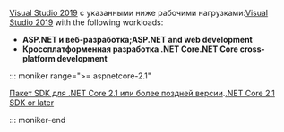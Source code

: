<span data-ttu-id="d7d91-101">[Visual Studio 2019](https://visualstudio.microsoft.com/downloads/?utm_medium=microsoft&utm_source=docs.microsoft.com&utm_campaign=inline+link&utm_content=download+vs2019) с указанными ниже рабочими нагрузками:</span><span class="sxs-lookup"><span data-stu-id="d7d91-101">[Visual Studio 2019](https://visualstudio.microsoft.com/downloads/?utm_medium=microsoft&utm_source=docs.microsoft.com&utm_campaign=inline+link&utm_content=download+vs2019) with the following workloads:</span></span>

* <span data-ttu-id="d7d91-102">**ASP.NET и веб-разработка;**</span><span class="sxs-lookup"><span data-stu-id="d7d91-102">**ASP.NET and web development**</span></span>
* <span data-ttu-id="d7d91-103">**Кроссплатформенная разработка .NET Core**</span><span class="sxs-lookup"><span data-stu-id="d7d91-103">**.NET Core cross-platform development**</span></span>

::: moniker range=">= aspnetcore-2.1"

<span data-ttu-id="d7d91-104">[Пакет SDK для .NET Core 2.1 или более поздней версии](https://dotnet.microsoft.com/download).</span><span class="sxs-lookup"><span data-stu-id="d7d91-104">[.NET Core 2.1 SDK or later](https://dotnet.microsoft.com/download)</span></span>

::: moniker-end
